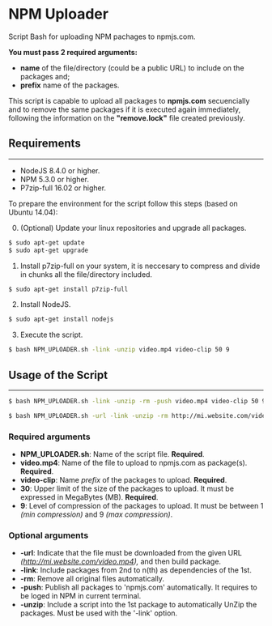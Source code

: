 # NPM Uploader

Script Bash for uploading NPM pachages to npmjs.com.

__You must pass 2 required arguments:__ 

* __name__ of the file/directory (could be a public URL) to include on the packages and;
* __prefix__ name of the packages.

This script is capable to upload all packages to __npmjs.com__ secuencially and to remove the same packages if it is executed again immediately, following the information on the __"remove.lock"__ file created previously.

## Requirements

----------------

* NodeJS 8.4.0 or higher.
* NPM 5.3.0 or higher.
* P7zip-full 16.02 or higher.

To prepare the environment for the script follow this steps (based on Ubuntu 14.04):

0. (Optional) Update your linux repositories and upgrade all packages.

```bash
$ sudo apt-get update
$ sudo apt-get upgrade
```

1. Install p7zip-full on your system, it is neccesary to compress and divide in chunks all the file/directory included.

```bash
$ sudo apt-get install p7zip-full
```

2. Install NodeJS.

```bash
$ sudo apt-get install nodejs
```

3. Execute the script.

```bash
$ bash NPM_UPLOADER.sh -link -unzip video.mp4 video-clip 50 9
```
  
## Usage of the Script

------------------------

```bash
$ bash NPM_UPLOADER.sh -link -unzip -rm -push video.mp4 video-clip 50 9
```
  
```bash
$ bash NPM_UPLOADER.sh -url -link -unzip -rm http://mi.website.com/video.mp4 video-clip 50 9
```

### Required arguments

* __NPM_UPLOADER.sh__: Name of the script file. __Required__.
* __video.mp4__: Name of the file to upload to npmjs.com as package(s). __Required__.
* __video-clip__:  Name _prefix_ of the packages to upload. __Required__.
* __30__: Upper limit of the size of the packages to upload. It must be expressed in MegaBytes (MB). __Required__.
* __9__: Level of compression of the packages to upload. It must be between 1 _(min compression)_ and 9 _(max compression)_.

### Optional arguments

* __-url__: Indicate that the file must be downloaded from the given URL _(http://mi.website.com/video.mp4),_ and then build package.
* __-link__: Include packages from 2nd to n(th) as dependencies of the 1st.
* __-rm__: Remove all original files automatically.
* __-push__: Publish all packages to 'npmjs.com' automatically. It requires to be loged in NPM in current terminal.
* __-unzip__: Include a script into the 1st package to automatically UnZip the packages. Must be used with the '-link' option.